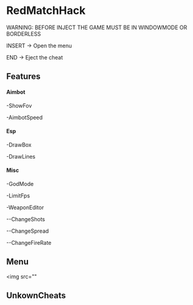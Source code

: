 <h1>RedMatchHack</h1>

<p>WARNING: BEFORE INJECT THE GAME MUST BE IN WINDOWMODE OR BORDERLESS</p>
<p>INSERT -> Open the menu</p>
<p>END -> Eject the cheat</p>

<h2>Features</h2>

<h4>Aimbot</h4>
<p>-ShowFov</p>
<p>-AimbotSpeed</p>

<h4>Esp</h4>
<p>-DrawBox</p>
<p>-DrawLines</p>

<h4>Misc</h4>
<p>-GodMode</p>
<p>-LimitFps </p>
<p>-WeaponEditor</p>
<p>--ChangeShots</p>
<p>--ChangeSpread</p>
<p>--ChangeFireRate</p>

<h2>Menu</h2>

<img src=""

<h2>UnkownCheats</h2>

